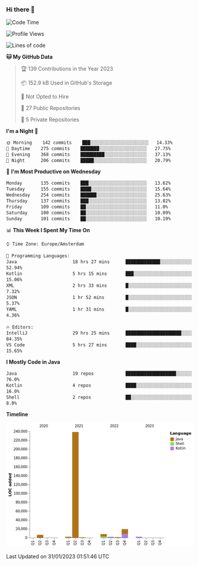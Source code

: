 ### Hi there 👋


<!--START_SECTION:waka-->
![Code Time](http://img.shields.io/badge/Code%20Time-2%2C956%20hrs%2025%20mins-blue)

![Profile Views](http://img.shields.io/badge/Profile%20Views-2-blue)

![Lines of code](https://img.shields.io/badge/From%20Hello%20World%20I%27ve%20Written-282%20Thousand%20lines%20of%20code-blue)

**🐱 My GitHub Data** 

> 🏆 139 Contributions in the Year 2023
 > 
> 📦 152.9 kB Used in GitHub's Storage 
 > 
> 🚫 Not Opted to Hire
 > 
> 📜 27 Public Repositories 
 > 
> 🔑 5 Private Repositories  
 > 
**I'm a Night 🦉** 

```text
🌞 Morning    142 commits    ███░░░░░░░░░░░░░░░░░░░░░░   14.33% 
🌆 Daytime    275 commits    ███████░░░░░░░░░░░░░░░░░░   27.75% 
🌃 Evening    368 commits    █████████░░░░░░░░░░░░░░░░   37.13% 
🌙 Night      206 commits    █████░░░░░░░░░░░░░░░░░░░░   20.79%

```
📅 **I'm Most Productive on Wednesday** 

```text
Monday       135 commits    ███░░░░░░░░░░░░░░░░░░░░░░   13.62% 
Tuesday      155 commits    ████░░░░░░░░░░░░░░░░░░░░░   15.64% 
Wednesday    254 commits    ██████░░░░░░░░░░░░░░░░░░░   25.63% 
Thursday     137 commits    ███░░░░░░░░░░░░░░░░░░░░░░   13.82% 
Friday       109 commits    ██░░░░░░░░░░░░░░░░░░░░░░░   11.0% 
Saturday     100 commits    ██░░░░░░░░░░░░░░░░░░░░░░░   10.09% 
Sunday       101 commits    ██░░░░░░░░░░░░░░░░░░░░░░░   10.19%

```


📊 **This Week I Spent My Time On** 

```text
⌚︎ Time Zone: Europe/Amsterdam

💬 Programming Languages: 
Java                     18 hrs 27 mins      █████████████░░░░░░░░░░░░   52.94% 
Kotlin                   5 hrs 15 mins       ███░░░░░░░░░░░░░░░░░░░░░░   15.06% 
XML                      2 hrs 33 mins       █░░░░░░░░░░░░░░░░░░░░░░░░   7.32% 
JSON                     1 hr 52 mins        █░░░░░░░░░░░░░░░░░░░░░░░░   5.37% 
YAML                     1 hr 31 mins        █░░░░░░░░░░░░░░░░░░░░░░░░   4.36%

🔥 Editors: 
IntelliJ                 29 hrs 25 mins      █████████████████████░░░░   84.35% 
VS Code                  5 hrs 27 mins       ████░░░░░░░░░░░░░░░░░░░░░   15.65%

```

**I Mostly Code in Java** 

```text
Java                     19 repos            ███████████████████░░░░░░   76.0% 
Kotlin                   4 repos             ████░░░░░░░░░░░░░░░░░░░░░   16.0% 
Shell                    2 repos             ██░░░░░░░░░░░░░░░░░░░░░░░   8.0%

```


**Timeline**

![Chart not found](https://raw.githubusercontent.com/powercasgamer/powercasgamer/master/charts/bar_graph.png) 


 Last Updated on 31/01/2023 01:51:46 UTC
<!--END_SECTION:waka-->
